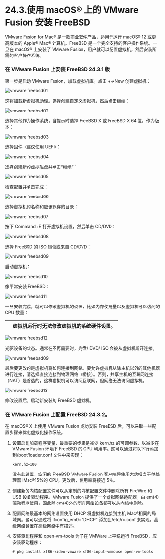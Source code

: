 # 24.3.使用 macOS® 上的 VMware Fusion 安装 FreeBSD

VMware Fusion for Mac® 是一款商业软件产品，适用于运行 macOS® 12 或更高版本的 Apple® Mac® 计算机。FreeBSD 是一个完全支持的客户操作系统。一旦在 macOS® 上安装了 VMware Fusion，用户就可以配置虚拟机，然后安装所需的客户操作系统。

### 在 VMware Fusion 上安装 FreeBSD 24.3.1 版

第一步是启动 VMware Fusion，加载虚拟机库。点击 +→New 创建虚拟机：

![vmware freebsd01](https://docs.freebsd.org/images/books/handbook/virtualization/vmware-freebsd01.png)

这将加载新虚拟机助理。选择创建自定义虚拟机，然后点击继续：

![vmware freebsd02](https://docs.freebsd.org/images/books/handbook/virtualization/vmware-freebsd02.png)

选择其他作为操作系统，当提示时选择 FreeBSD X 或 FreeBSD X 64 位，作为版本：

![vmware freebsd03](https://docs.freebsd.org/images/books/handbook/virtualization/vmware-freebsd03.png)

选择固件（建议使用 UEFI）：

![vmware freebsd04](https://docs.freebsd.org/images/books/handbook/virtualization/vmware-freebsd04.png)

选择创建新的虚拟磁盘并单击“继续”：

![vmware freebsd05](https://docs.freebsd.org/images/books/handbook/virtualization/vmware-freebsd05.png)

检查配置并单击完成：

![vmware freebsd06](https://docs.freebsd.org/images/books/handbook/virtualization/vmware-freebsd06.png)

选择虚拟机的名称和应该保存的目录：

![vmware freebsd07](https://docs.freebsd.org/images/books/handbook/virtualization/vmware-freebsd07.png)

按下 Command+E 打开虚拟机设置，然后单击 CD/DVD：

![vmware freebsd08](https://docs.freebsd.org/images/books/handbook/virtualization/vmware-freebsd08.png)

选择 FreeBSD 的 ISO 镜像或来自 CD/DVD：

![vmware freebsd09](https://docs.freebsd.org/images/books/handbook/virtualization/vmware-freebsd09.png)

启动虚拟机：

![vmware freebsd10](https://docs.freebsd.org/images/books/handbook/virtualization/vmware-freebsd10.png)

像平常安装 FreeBSD：

![vmware freebsd11](https://docs.freebsd.org/images/books/handbook/virtualization/vmware-freebsd11.png)

一旦安装完成，就可以修改虚拟机的设置，比如内存使用量以及虚拟机可以访问的 CPU 数量：

|  | 虚拟机运行时无法修改虚拟机的系统硬件设置。 |
| -- | -------------------------------------------- |

![vmware freebsd12](https://docs.freebsd.org/images/books/handbook/virtualization/vmware-freebsd12.png)

光驱设备的状态。通常在不再需要时，光盘/ DVD/ ISO 会被从虚拟机断开连接。

![vmware freebsd09](https://docs.freebsd.org/images/books/handbook/virtualization/vmware-freebsd09.png)

最后要更改的是虚拟机将如何连接到网络。要允许虚拟机从除主机以外的其他机器进行连接，请选择直接连接到物理网络（桥接）。否则，共享主机的互联网连接（NAT）是首选的，这样虚拟机可以访问互联网，但网络无法访问虚拟机。

![vmware freebsd13](https://docs.freebsd.org/images/books/handbook/virtualization/vmware-freebsd13.png)

修改设置后，启动新安装的 FreeBSD 虚拟机。

### 在 VMware Fusion 上配置 FreeBSD 24.3.2。

在 macOS® X 上使用 VMware Fusion 成功安装 FreeBSD 后，可以采取一些配置步骤来优化虚拟化操作系统。

1. 设置启动加载程序变量，最重要的步骤是减少 kern.hz 的可调参数，以减少在 VMware Fusion 环境下 FreeBSD 的 CPU 利用率。这可以通过将以下行添加到/boot/loader.conf 文件中来实现：

    ```
    kern.hz=100
    ```

    没有此设置，空闲的 FreeBSD VMware Fusion 客户端将使用大约相当于单处理器 iMac®15%的 CPU。更改后，使用率将接近 5%。
2. 创建新的内核配置文件可以从定制的内核配置文件中删除所有 FireWire 和 USB 设备驱动程序。VMware Fusion 提供了一个虚拟网络适配器，由 em(4)驱动程序使用，因此除 em(4)外的所有网络设备都可以从内核中删除。
3. 配置网络最基本的网络设置使用 DHCP 将虚拟机连接到主机 Mac®相同的局域网。这可以通过将 ifconfig_em0="DHCP" 添加到/etc/rc.conf 来实现。高级网络设置在高级网络中有描述。
4. 安装驱动程序和 open-vm-tools 为了在 VMWare 上平稳运行 FreeBSD，应安装驱动程序：

    ```
    # pkg install xf86-video-vmware xf86-input-vmmouse open-vm-tools
    ```
